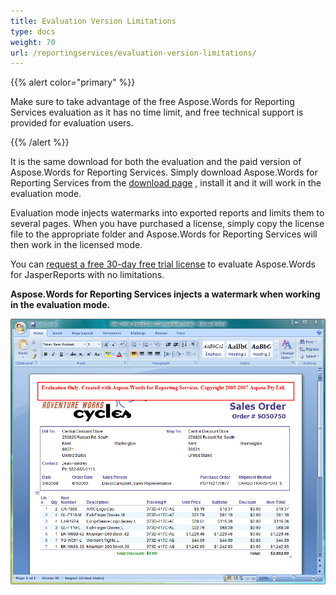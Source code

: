 ```yaml
---
title: Evaluation Version Limitations
type: docs
weight: 70
url: /reportingservices/evaluation-version-limitations/
---
```


{{% alert color="primary" %}} 

Make sure to take advantage of the free Aspose.Words for Reporting Services evaluation as it has no time limit, and free technical support is provided for evaluation users. 

{{% /alert %}} 

It is the same download for both the evaluation and the paid version of Aspose.Words for Reporting Services. Simply download Aspose.Words for Reporting Services from the [download page](http://www.aspose.com/community/files/52/ssrs-rendering-extensions/aspose.words-for-reporting-services/default.aspx) , install it and it will work in the evaluation mode.

Evaluation mode injects watermarks into exported reports and limits them to several pages. When you have purchased a license, simply copy the license file to the appropriate folder and Aspose.Words for Reporting Services will then work in the licensed mode.

You can [request a free 30-day free trial license](http://www.aspose.com/community/forums/aspose.purchase/220/showforum.aspx) to evaluate Aspose.Words for JasperReports with no limitations. 

**Aspose.Words for Reporting Services injects a watermark when working in the evaluation mode.**

![todo:image_alt_text](evaluation-version-limitations_1.png)

